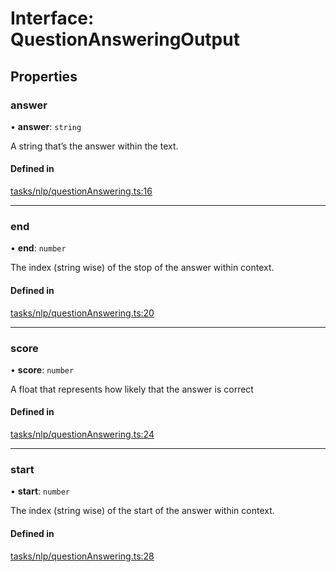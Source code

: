 # Interface: QuestionAnsweringOutput

## Properties

### answer

• **answer**: `string`

A string that’s the answer within the text.

#### Defined in

[tasks/nlp/questionAnswering.ts:16](https://github.com/huggingface/huggingface.js/blob/main/packages/inference/src/tasks/nlp/questionAnswering.ts#L16)

___

### end

• **end**: `number`

The index (string wise) of the stop of the answer within context.

#### Defined in

[tasks/nlp/questionAnswering.ts:20](https://github.com/huggingface/huggingface.js/blob/main/packages/inference/src/tasks/nlp/questionAnswering.ts#L20)

___

### score

• **score**: `number`

A float that represents how likely that the answer is correct

#### Defined in

[tasks/nlp/questionAnswering.ts:24](https://github.com/huggingface/huggingface.js/blob/main/packages/inference/src/tasks/nlp/questionAnswering.ts#L24)

___

### start

• **start**: `number`

The index (string wise) of the start of the answer within context.

#### Defined in

[tasks/nlp/questionAnswering.ts:28](https://github.com/huggingface/huggingface.js/blob/main/packages/inference/src/tasks/nlp/questionAnswering.ts#L28)
